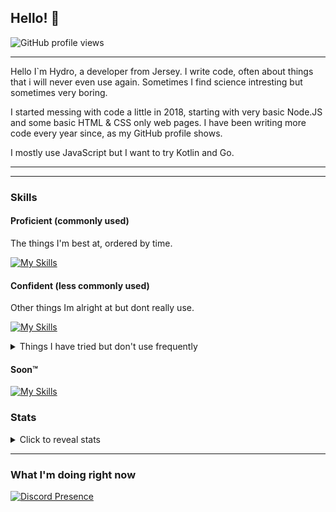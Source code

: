 ## Hello! 👋

![GitHub profile views](https://komarev.com/ghpvc/?username=HydroYT&color=009999&style=for-the-badge) <!-- *(since 20th October 2020)* -->

<hr>

Hello I`m Hydro, a developer from Jersey. I write code, often about things that i will never even use again. Sometimes I find science intresting but sometimes very boring. 

I started messing with code a little in 2018, starting with very basic Node.JS and some basic HTML & CSS only web pages. I have been writing more code every year since, as my GitHub profile shows.

I mostly use JavaScript but I want to try Kotlin and Go.

<hr>
<hr>


### Skills

#### Proficient (commonly used)

The things I'm best at, ordered by time.

[![My Skills](https://skillicons.dev/icons?i=linux,html,css,js,github,md,nodejs,discord,bots,cloudflare,git,nginx,vscode,regex,mysql,netlify,tailwind,supabase,workers,java)](https://skillicons.dev)

#### Confident (less commonly used)

Other things Im alright at but dont really use.

[![My Skills](https://skillicons.dev/icons?i=py,express,vue,firebase,ts,grafana,go)](https://skillicons.dev)


<details>
  <summary>Things I have tried but don't use frequently</summary>
  
  [![My Skills](https://skillicons.dev/icons?i=wordpress,php,eclipse,bootstrap,jquery,sass,deno,figma,materialui,react,nextjs,bash,powershell,prometheus,sass)](https://skillicons.dev)

</details>

#### Soon™️

[![My Skills](https://skillicons.dev/icons?i=mongodb,nuxtjs,kotlin,dart,flutter,remix)](https://skillicons.dev)

### Stats

<details>
  <summary>Click to reveal  stats</summary>
  
  ![Stats](https://github-readme-stats.vercel.app/api?username=HydroYT&show_icons=true&hide_title=true&bg_color=30,41E296,00C4EE&title_color=fff&text_color=fff)


</details>



<hr>

### What I'm doing right now

[![Discord Presence](https://lanyard-profile-readme.vercel.app/api/999843636546121758)](https://discord.com/users/999843636546121758)
